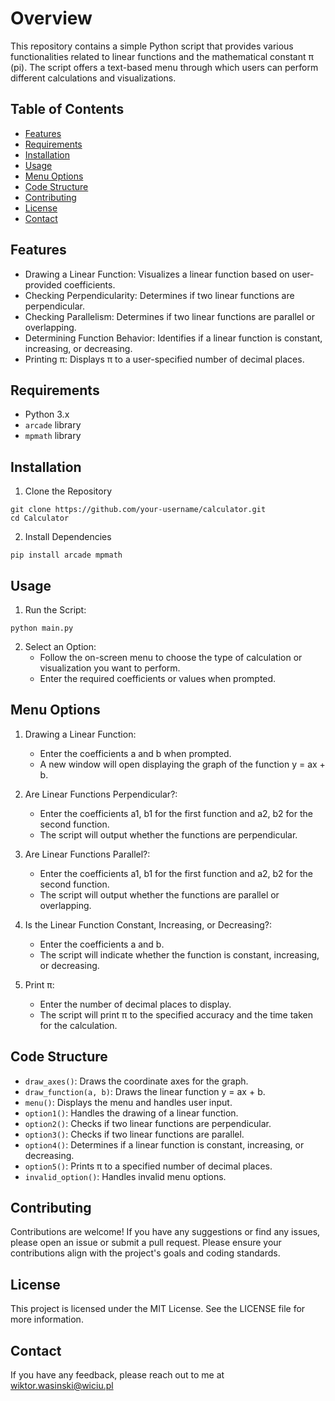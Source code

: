 # Overview
This repository contains a simple Python script that provides various functionalities related to linear functions and the mathematical constant π (pi). The script offers a text-based menu through which users can perform different calculations and visualizations.

## Table of Contents
- [Features](#features)
- [Requirements](#requirements)
- [Installation](#installation)
- [Usage](#usage)
- [Menu Options](#menu-options)
- [Code Structure](#code-structure)
- [Contributing](#contributing)
- [License](#license)
- [Contact](#contact)

## Features
- Drawing a Linear Function: Visualizes a linear function based on user-provided coefficients.
- Checking Perpendicularity: Determines if two linear functions are perpendicular.
- Checking Parallelism: Determines if two linear functions are parallel or overlapping.
- Determining Function Behavior: Identifies if a linear function is constant, increasing, or decreasing.
- Printing π: Displays π to a user-specified number of decimal places.

## Requirements
- Python 3.x
- `arcade` library
- `mpmath` library

## Installation
1. Clone the Repository
```
git clone https://github.com/your-username/calculator.git
cd Calculator
```
2. Install Dependencies
```
pip install arcade mpmath
```

## Usage
1. Run the Script:
```
python main.py
```

2. Select an Option:
   - Follow the on-screen menu to choose the type of calculation or visualization you want to perform.
   - Enter the required coefficients or values when prompted.

## Menu Options
1. Drawing a Linear Function:
   - Enter the coefficients a and b when prompted.
   - A new window will open displaying the graph of the function y = ax + b.

2. Are Linear Functions Perpendicular?:
   - Enter the coefficients a1, b1 for the first function and a2, b2 for the second function.
   - The script will output whether the functions are perpendicular.

3. Are Linear Functions Parallel?:
   - Enter the coefficients a1, b1 for the first function and a2, b2 for the second function.
   - The script will output whether the functions are parallel or overlapping.

4. Is the Linear Function Constant, Increasing, or Decreasing?:
   - Enter the coefficients a and b.
   - The script will indicate whether the function is constant, increasing, or decreasing.

5. Print π:
   - Enter the number of decimal places to display.
   - The script will print π to the specified accuracy and the time taken for the calculation.

## Code Structure
- `draw_axes()`: Draws the coordinate axes for the graph.
- `draw_function(a, b)`: Draws the linear function y = ax + b.
- `menu()`: Displays the menu and handles user input.
- `option1()`: Handles the drawing of a linear function.
- `option2()`: Checks if two linear functions are perpendicular.
- `option3()`: Checks if two linear functions are parallel.
- `option4()`: Determines if a linear function is constant, increasing, or decreasing.
- `option5()`: Prints π to a specified number of decimal places.
- `invalid_option()`: Handles invalid menu options.

## Contributing
Contributions are welcome! If you have any suggestions or find any issues, please open an issue or submit a pull request. Please ensure your contributions align with the project's goals and coding standards.

## License
This project is licensed under the MIT License. See the LICENSE file for more information.

## Contact
If you have any feedback, please reach out to me at wiktor.wasinski@wiciu.pl
